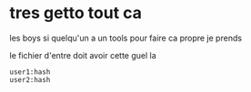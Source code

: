 # tres getto tout ca

les boys si quelqu'un a un tools pour faire ca propre je prends

le fichier d'entre doit avoir cette guel la

```
user1:hash
user2:hash
```